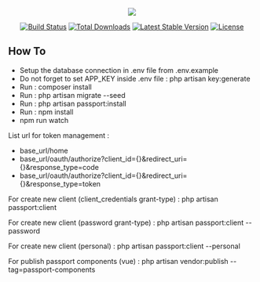 <p align="center"><img src="https://laravel.com/assets/img/components/logo-laravel.svg"></p>

<p align="center">
<a href="https://travis-ci.org/laravel/framework"><img src="https://travis-ci.org/laravel/framework.svg" alt="Build Status"></a>
<a href="https://packagist.org/packages/laravel/framework"><img src="https://poser.pugx.org/laravel/framework/d/total.svg" alt="Total Downloads"></a>
<a href="https://packagist.org/packages/laravel/framework"><img src="https://poser.pugx.org/laravel/framework/v/stable.svg" alt="Latest Stable Version"></a>
<a href="https://packagist.org/packages/laravel/framework"><img src="https://poser.pugx.org/laravel/framework/license.svg" alt="License"></a>
</p>

## How To

- Setup the database connection in .env file from .env.example
- Do not forget to set APP_KEY inside .env file : php artisan key:generate
- Run : composer install
- Run : php artisan migrate --seed
- Run : php artisan passport:install
- Run : npm install
- npm run watch

List url for token management :
- base_url/home
- base_url/oauth/authorize?client_id={}&redirect_uri={}&response_type=code
- base_url/oauth/authorize?client_id={}&redirect_uri={}&response_type=token

For create new client (client_credentials grant-type) : php artisan passport:client

For create new client (password grant-type) : php artisan passport:client --password

For create new client (personal) : php artisan passport:client --personal

For publish passport components (vue) : php artisan vendor:publish --tag=passport-components
